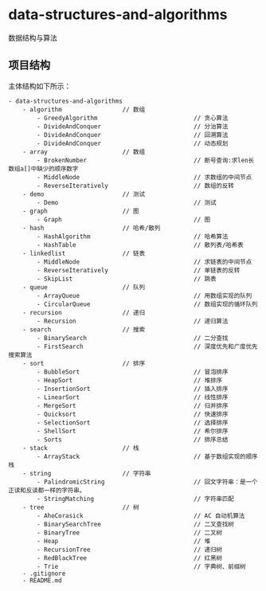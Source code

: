 # data-structures-and-algorithms
数据结构与算法

## 项目结构
主体结构如下所示：
    
    - data-structures-and-algorithms
        - algorithm                 // 数组
            - GreedyAlgorithm                           // 贪心算法
            - DivideAndConquer                          // 分治算法
            - DivideAndConquer                          // 回溯算法
            - DivideAndConquer                          // 动态规划
        - array                     // 数组
            - BrokenNumber                              // 断号查询:求len长数组a[]中缺少的顺序数字
            - MiddleNode                                // 求数组的中间节点
            - ReverseIteratively                        // 数组的反转
        - demo                      // 测试
            - Demo                                      // 测试
        - graph                     // 图
            - Graph                                     // 图
        - hash                      // 哈希/散列
            - HashAlgorithm                             // 哈希算法
            - HashTable                                 // 散列表/哈希表
        - linkedlist                // 链表
            - MiddleNode                                // 求链表的中间节点
            - ReverseIteratively                        // 单链表的反转
            - SkipList                                  // 跳表
        - queue                     // 队列
            - ArrayQueue                                // 用数组实现的队列
            - CircularQueue                             // 数组实现的循环队列
        - recursion                 // 递归
            - Recursion                                 // 递归算法
        - search                    // 搜索
            - BinarySearch                              // 二分查找
            - FirstSearch                               // 深度优先和广度优先搜索算法
        - sort                      // 排序
            - BubbleSort                                // 冒泡排序
            - HeapSort                                  // 堆排序
            - InsertionSort                             // 插入排序
            - LinearSort                                // 线性排序
            - MergeSort                                 // 归并排序
            - Quicksort                                 // 快速排序
            - SelectionSort                             // 选择排序
            - ShellSort                                 // 希尔排序
            - Sorts                                     // 排序总结
        - stack                     // 栈
            - ArrayStack                                // 基于数组实现的顺序栈
        - string                    // 字符串
            - PalindromicString                         // 回文字符串：是一个正读和反读都一样的字符串。
            - StringMatching                            // 字符串匹配
        - tree                      // 树
            - AhoCorasick                               // AC 自动机算法
            - BinarySearchTree                          // 二叉查找树
            - BinaryTree                                // 二叉树
            - Heap                                      // 堆
            - RecursionTree                             // 递归树
            - RedBlackTree                              // 红黑树
            - Trie                                      // 字典树、前缀树
        - .gitignore
        - README.md
        

